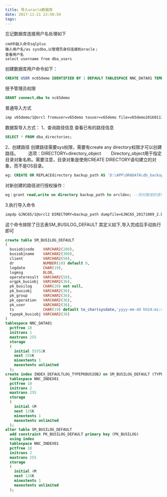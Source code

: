 ```yaml
---
title: 导入oracle数据库
date: 2017-11-21 23:50:59
tags:
---
```

忘记数据库连接用户名处理如下
```
cmd中敲入命令sqlplus
输入用户名/as sysdba,以管理员身份连接到oracle；
查看用户名
select username from dba_users 
```
创建数据库用户命令如下：
``` sql
CREATE USER nc65demo IDENTIFIED BY 1 DEFAULT TABLESPACE NNC_DATA01 TEMPORARY TABLESPACE temp;
```
授予管理员权限
```sql
GRANT connect,dba to nc65demo
```
普通导入方式
```sh
imp v65demo/1@orcl fromuser=v65demo touser=v65demo file=v65demo20160111.dmp buffer=100000000 log=I:\v65demo20160111\log.log
```
数据泵导入方式：
1、查询路径信息
查看已有的路径信息
```sql
SELECT * FROM dba_directories;
```
2、创建路径
创建路径需要sys权限，需要有create any directory权限才可以创建路径。
　　选项：DIRECTORY=directory_object
　　Directory_object用于指定目录对象名称。需要注意，目录对象是使用CREATE DIRECTORY语句建立的对象，而不是OS目录。
```sql
eg: CREATE OR REPLACEdirectory backup_path AS 'D:\APP\ORADATA\db_backup'; --创建路径名为dackup_path的路径，并指向硬盘的指定位置
```
对新创建的路径进行授权操作：
```sql
eg：grant read,write on directory backup_path to orcldev; --将对路径的读写权限分配各orcldev用户。
```
3.执行导入命令
```sh
impdp GJNC65/1@orcl2 DIRECTORY=backup_path dumpfile=GJNC65_20171009_2.DMP remap_schema=GJNC65:GJNC65  EXCLUDE=TABLE:\"IN ('SM_BUSILOG_DEFAULT')\"
```
这个命令排除了日志表SM_BUSILOG_DEFAULT
其定义如下,导入完成后手动执行即可
```sql
create table SM_BUSILOG_DEFAULT
(
  busiobjcode    VARCHAR2(200),
  busiobjname    VARCHAR2(300),
  client         VARCHAR2(50),
  dr             NUMBER(10) default 0,
  logdate        CHAR(19),
  logmsg         BLOB,
  operateresult  VARCHAR2(50),
  orgpk_busiobj  VARCHAR2(36),
  pk_busilog     CHAR(20) not null,
  pk_busiobj     VARCHAR2(36),
  pk_group       VARCHAR2(36),
  pk_operation   VARCHAR2(36),
  pk_user        VARCHAR2(36),
  ts             CHAR(19) default to_char(sysdate,'yyyy-mm-dd hh24:mi:ss'),
  typepk_busiobj VARCHAR2(36)
)
tablespace NNC_DATA01
  pctfree 10
  initrans 1
  maxtrans 255
  storage
  (
    initial 55552K
    next 256K
    minextents 1
    maxextents unlimited
  );
create index INDEX_DEFAULTLOG_TYPEPKBUSIOBJ on SM_BUSILOG_DEFAULT (TYPEPK_BUSIOBJ)
  tablespace NNC_INDEX01
  pctfree 10
  initrans 2
  maxtrans 255
  storage
  (
    initial 6M
    next 128K
    minextents 1
    maxextents unlimited
  );
alter table SM_BUSILOG_DEFAULT
  add constraint PK_BUSILOG_DEFAULT primary key (PK_BUSILOG)
  using index 
  tablespace NNC_INDEX01
  pctfree 10
  initrans 2
  maxtrans 255
  storage
  (
    initial 4M
    next 128K
    minextents 1
    maxextents unlimited
  );
```